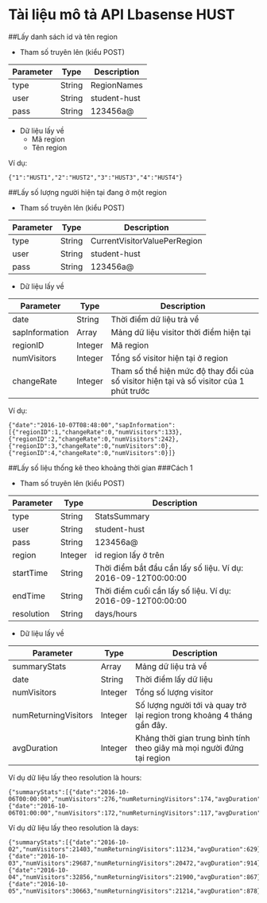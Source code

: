 # Tài liệu mô tả API Lbasense HUST

##Lấy danh sách id và tên region

- Tham số truyên lên (kiểu POST)

| Parameter   | Type            |		Description               |
|--------------| ------------------|-----------------------------|
| type   | String             | RegionNames          |
| user       | String	            | student-hust    |
| pass       | String         | 123456a@          |

- Dữ liệu lấy về
  + Mã region
  + Tên region

Ví dụ: 
```
{"1":"HUST1","2":"HUST2","3":"HUST3","4":"HUST4"}
```

##Lấy số lượng người hiện tại đang ở một region

- Tham số truyên lên (kiểu POST)

| Parameter   | Type            |		Description               |
|--------------| ------------------|-----------------------------|
| type   | String             | CurrentVisitorValuePerRegion          |
| user       | String	            | student-hust    |
| pass       | String         | 123456a@          |

- Dữ liệu lấy về

| Parameter   | Type            |		Description               |
|--------------| ------------------|-----------------------------|
| date  | String             | Thời điểm dữ liệu trả về          |
| sapInformation  | Array             | Mảng dữ liệu visitor thời điểm hiện tại         |
| regionID  | Integer             | Mã region         |
| numVisitors  | Integer             | Tổng số visitor hiện tại ở region         |
| changeRate  | Integer             | Tham số thể hiện mức độ thay đổi của số visitor hiện tại và số visitor của 1 phút trước |


Ví dụ:
```
{"date":"2016-10-07T08:48:00","sapInformation":[{"regionID":1,"changeRate":0,"numVisitors":133},{"regionID":2,"changeRate":0,"numVisitors":242},{"regionID":3,"changeRate":0,"numVisitors":0},{"regionID":4,"changeRate":0,"numVisitors":0}]}
```
##Lấy số liệu thống kê theo khoảng thời gian
###Cách 1

- Tham số truyên lên (kiểu POST)

| Parameter   | Type            |		Description               |
|--------------| ------------------|-----------------------------|
| type   | String             | StatsSummary          |
| user       | String	            | student-hust    |
| pass       | String         | 123456a@          |
| region       | Integer         | id region lấy ở trên          |
| startTime       | String         | Thời điểm bắt đầu cần lấy số liệu. Ví dụ: 2016-09-12T00:00:00          |
| endTime       | String         | Thời điểm cuối cần lấy số liệu. Ví dụ: 2016-09-12T00:00:00          |
| resolution       | String         | days/hours          |

- Dữ liệu lấy về

| Parameter   | Type            |		Description               |
|--------------| ------------------|-----------------------------|
| summaryStats   | Array             | Mảng dữ liệu trả về          |
| date   | String             | Thời điểm lấy dữ liệu         |
| numVisitors   | Integer             | Tổng số lượng visitor         |
| numReturningVisitors   | Integer             | Số lượng người tới và quay trở lại region trong khoảng 4 tháng gần đây.|
| avgDuration   | Integer             | Khảng thời gian trung bình tính theo giây mà mọi người đứng tại region         |



Ví dụ dữ liệu lấy theo resolution là hours:
```
{"summaryStats":[{"date":"2016-10-06T00:00:00","numVisitors":276,"numReturningVisitors":174,"avgDuration":5620},{"date":"2016-10-06T01:00:00","numVisitors":172,"numReturningVisitors":117,"avgDuration":7469}]}
```

Ví dụ dữ liệu lấy theo resolution là days:
```
{"summaryStats":[{"date":"2016-10-02","numVisitors":21403,"numReturningVisitors":11234,"avgDuration":629},{"date":"2016-10-03","numVisitors":29687,"numReturningVisitors":20472,"avgDuration":914},{"date":"2016-10-04","numVisitors":32856,"numReturningVisitors":21900,"avgDuration":867},{"date":"2016-10-05","numVisitors":30663,"numReturningVisitors":21214,"avgDuration":878}]}
```
